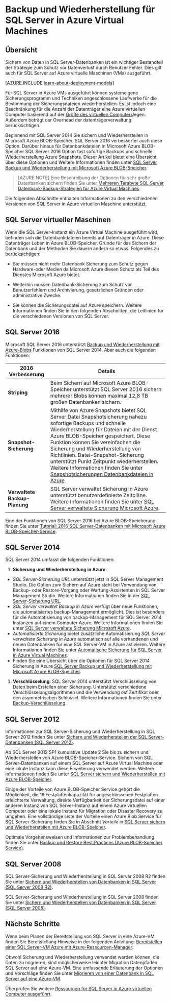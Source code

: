<properties
    pageTitle="Sicherung und Wiederherstellung für SQL Server | Microsoft Azure"
    description="Beschreibt Aspekte der Sicherung und Wiederherstellung für SQL Server-Datenbanken auf Azure Virtual Machines."
    services="virtual-machines-windows"
    documentationCenter="na"
    authors="rothja"
    manager="jhubbard"
    editor=""
    tags="azure-resource-management" />

<tags
    ms.service="virtual-machines-windows"
    ms.devlang="na"
    ms.topic="article"
    ms.tgt_pltfrm="vm-windows-sql-server"
    ms.workload="infrastructure-services"
    ms.date="08/19/2016"
    ms.author="jroth" />

# <a name="backup-and-restore-for-sql-server-in-azure-virtual-machines"></a>Backup und Wiederherstellung für SQL Server in Azure Virtual Machines

## <a name="overview"></a>Übersicht

Sichern von Daten in SQL Server-Datenbanken ist ein wichtiger Bestandteil der Strategie zum Schutz vor Datenverlust durch Benutzer Fehler. Dies gilt auch für SQL Server auf Azure virtuelle Maschinen (VMs) ausgeführt.

[AZURE.INCLUDE [learn-about-deployment-models](../../includes/learn-about-deployment-models-both-include.md)]

Für SQL Server in Azure VMs ausgeführt können systemeigene Sicherungsprogramm und Techniken angeschlossene Laufwerke für die Bestimmung der Sicherungsdateien wiederherstellen. Es ist jedoch eine Beschränkung für die Anzahl der Datenträger eine Azure virtuellen Computer basierend auf der [Größe des virtuellen Computers](virtual-machines-linux-sizes.md)legen. Außerdem beträgt der Overhead der datenträgerverwaltung berücksichtigen.

Beginnend mit SQL Server 2014 Sie sichern und Wiederherstellen in Microsoft Azure BLOB-Speicher. SQL Server 2016 verbesserter auch diese Option. Darüber hinaus für Datenbankdateien in Microsoft Azure BLOB-Speicher SQL Server 2016 Option fast sofortige Backups und schnelle Wiederherstellung Azure Snapshots. Dieser Artikel bietet eine Übersicht über diese Optionen und Weitere Informationen finden unter [SQL Server Backup und Wiederherstellung mit Microsoft Azure BLOB-Speicher](https://msdn.microsoft.com/library/jj919148.aspx).

>[AZURE.NOTE] Eine Beschreibung der Optionen für sehr große Datenbanken sichern finden Sie unter [Mehreren Terabyte SQL Server Datenbank-Backup-Strategien für Azure Virtual Machines](http://blogs.msdn.com/b/igorpag/archive/2015/07/28/multi-terabyte-sql-server-database-backup-strategies-for-azure-virtual-machines.aspx).

Die folgenden Abschnitte enthalten Informationen zu den verschiedenen Versionen von SQL Server in Azure virtuellen Maschine unterstützt.

## <a name="sql-server-virtual-machines"></a>SQL Server virtueller Maschinen

Wenn die SQL Server-Instanz ein Azure Virtual Machine ausgeführt wird, befinden sich die Datenbankdateien bereits auf Datenträger in Azure. Diese Datenträger Leben in Azure BLOB-Speicher. Gründe für das Sichern der Datenbank und der Methoden Sie dauern ändern so etwas. Folgendes zu berücksichtigen: 

- Sie müssen nicht mehr Datenbank Sicherung zum Schutz gegen Hardware-oder Medien da Microsoft Azure diesen Schutz als Teil des Dienstes Microsoft Azure bietet.

- Weiterhin müssen Datenbank-Sicherung zum Schutz vor Benutzerfehlern und Archivierung, gesetzlichen Gründen oder administrative Zwecke.

- Sie können die Sicherungsdatei auf Azure speichern. Weitere Informationen finden Sie in den folgenden Abschnitten, die Leitlinien für die verschiedenen Versionen von SQL Server.

## <a name="sql-server-2016"></a>SQL Server 2016

Microsoft SQL Server 2016 unterstützt [Backup und Wiederherstellung mit Azure-Blobs](https://msdn.microsoft.com/library/jj919148.aspx) Funktionen von SQL Server 2014. Aber auch die folgenden Funktionen:

| 2016 Verbesserung               | Details                          |
|---------------------|-------------------------------|
| **Striping**              | Beim Sichern auf Microsoft Azure BLOB-Speicher unterstützt SQL Server 2016 sichern mehrerer Blobs können maximal 12,8 TB großen Datenbanken sichern.      |
| **Snapshot-Sicherung**                | Mithilfe von Azure Snapshots bietet SQL Server Datei Snapshotsicherung nahezu sofortige Backups und schnelle Wiederherstellung für Dateien mit der Dienst Azure BLOB-Speicher gespeichert. Diese Funktion können Sie vereinfachen die Sicherung und Wiederherstellung von Richtlinien. Datei-Snapshot-Sicherung unterstützt Punkt Zeitpunkt wiederherstellen. Weitere Informationen finden Sie unter [Snapshotsicherungen Datenbankdateien in Azure](https://msdn.microsoft.com/library/mt169363%28v=sql.130%29.aspx).   |
| **Verwaltete Backup-Planung**            | SQL Server verwaltet Sicherung in Azure unterstützt benutzerdefinierte Zeitpläne. Weitere Informationen finden Sie unter [SQL Server verwaltete Sicherung Microsoft Azure](https://msdn.microsoft.com/library/dn449496.aspx).   |

Eine der Funktionen von SQL Server 2016 bei Azure BLOB-Speicherung finden Sie unter [Tutorial: 2016 SQL Server-Datenbanken mit Microsoft Azure BLOB-Speicher-Service](https://msdn.microsoft.com/library/dn466438.aspx).

## <a name="sql-server-2014"></a>SQL Server 2014

SQL Server 2014 umfasst die folgenden Funktionen:

1. **Sicherung und Wiederherstellung in Azure**:

 - *SQL Server-Sicherung URL* unterstützt jetzt in SQL Server Management Studio. Die Option zum Sichern auf Azure steht bei Verwendung von Backup- oder Restore-Vorgang oder Wartung-Assistenten in SQL Server Management Studio. Weitere Informationen finden Sie in der [SQL Server-Sicherung URL](https://msdn.microsoft.com/library/jj919148%28v=sql.120%29.aspx).
 - *SQL Server verwaltet Backup in Azure* verfügt über neue Funktionen, die automatisiertes backup-Management ermöglicht. Dies ist besonders für die Automatisierung von backup-Management für SQL Server 2014 Instanzen auf einem Computer Azure. Weitere Informationen finden Sie unter [SQL Server verwaltete Sicherung Microsoft Azure](https://msdn.microsoft.com/library/dn449496%28v=sql.120%29.aspx).
 - *Automatisierte Sicherung* bietet zusätzliche Automatisierung *SQL Server verwaltete Sicherung in Azure* automatisch auf alle vorhandenen und neuen Datenbanken für eine SQL Server-VM in Azure aktivieren. Weitere Informationen finden Sie unter [Automatische Sicherung für SQL Server in Azure Virtual Machines](virtual-machines-windows-sql-automated-backup.md).
 - Finden Sie eine Übersicht über die Optionen für SQL Server 2014 Sicherung in Azure [SQL Server Backup und Wiederherstellung mit Microsoft Azure BLOB-Speicher](https://msdn.microsoft.com/library/jj919148%28v=sql.120%29.aspx).

1. **Verschlüsselung**: SQL Server 2014 unterstützt Verschlüsselung von Daten beim Erstellen einer Sicherung. Unterstützt verschiedene Verschlüsselungsalgorithmen und die Verwendung osf Zertifikat oder den asymmetrischen Schlüssel. Weitere Informationen finden Sie unter [Backup-Verschlüsselung](https://msdn.microsoft.com/library/dn449489%28v=sql.120%29.aspx).

## <a name="sql-server-2012"></a>SQL Server 2012

Informationen zur SQL Server-Sicherung und Wiederherstellung in SQL Server 2012 finden Sie unter [Sichern und Wiederherstellen der SQL Server-Datenbanken (SQL Server 2012)](https://msdn.microsoft.com/library/ms187048%28v=sql.110%29.aspx).

Ab SQL Server 2012 SP1 kumulative Update 2 Sie bis zu sichern und Wiederherstellen von Azure BLOB-Speicher-Service. Sichern von SQL Server-Datenbanken auf einem SQL Server auf Azure Virtual Machine oder eine lokale Instanz kann diese Erweiterung verwendet werden. Weitere Informationen finden Sie unter [SQL Server sichern und Wiederherstellen mit Azure BLOB-Speicher](https://msdn.microsoft.com/library/jj919148%28v=sql.110%29.aspx).

Einige der Vorteile von Azure BLOB-Speicher Service gehört die Möglichkeit, die 16 Festplattenkapazität für angeschlossenen Festplatten erleichterte Verwaltung, direkte Verfügbarkeit der Sicherungsdatei auf einer anderen Instanz von SQL Server-Instanz auf einem Azure virtuellen Computer oder eine lokale Instanz für Migration oder Disaster Recovery zu umgehen. Eine vollständige Liste der Vorteile einen Azure Blob Service für SQL Server-Sicherung finden Sie in Abschnitt *Vorteile* in [SQL Server sichern und Wiederherstellen mit Azure BLOB-Speicher](https://msdn.microsoft.com/library/jj919148%28v=sql.110%29.aspx).

Optimale Vorgehensweisen und Informationen zur Problembehandlung finden Sie unter [Backup und Restore Best Practices (Azure BLOB-Speicher Service)](https://msdn.microsoft.com/library/jj919149%28v=sql.110%29.aspx).

## <a name="sql-server-2008"></a>SQL Server 2008

SQL Server-Sicherung und Wiederherstellung in SQL Server 2008 R2 finden Sie unter [Sichern und Wiederherstellen von Datenbanken in SQL Server (SQL Server 2008 R2)](https://msdn.microsoft.com/library/ms187048%28v=sql.105%29.aspx).

SQL Server-Sicherung und Wiederherstellung in SQL Server 2008 finden Sie unter [Sichern und Wiederherstellen von Datenbanken in SQL Server (SQL Server 2008)](https://msdn.microsoft.com/library/ms187048%28v=sql.100%29.aspx).

## <a name="next-steps"></a>Nächste Schritte

Wenn beim Planen der Bereitstellung von SQL Server in eine Azure-VM finden Sie Bereitstellung Hinweise in der folgenden Anleitung: [Bereitstellen einer SQL Server-VM Azure mit Azure-Ressourcen-Manager](virtual-machines-windows-portal-sql-server-provision.md).

Obwohl Sicherung und Wiederherstellung verwendet werden können, die Daten zu migrieren, sind möglicherweise leichter Migration Datenpfaden SQL Server auf eine Azure-VM. Eine umfassende Erläuterung der Optionen und Vorschläge finden Sie unter [Migrieren von einer Datenbank in SQL Server auf eine Azure-VM](virtual-machines-windows-migrate-sql.md).

Überprüfen Sie weitere [Ressourcen für SQL Server in Azure virtuellen Computer ausgeführt](virtual-machines-windows-sql-server-iaas-overview.md).

